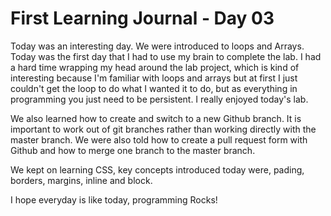 # First Learning Journal - Day 03

Today was an interesting day.  We were introduced to loops and Arrays. Today was the first day that I had to use my brain to complete the lab. I had a hard time wrapping my head around the lab project, which is kind of interesting because I'm familiar with loops and arrays but at first I just couldn't get the loop to do what I wanted it to do, but as everything in programming you just need to be persistent. I really enjoyed today's lab.  

We also learned how to create and switch to a new Github branch. It is important to work out of git branches rather than working directly with the master branch. We were also told how to create a pull request form with Github and how to merge one branch to the master branch.  

We kept on learning CSS, key concepts introduced today were, pading, borders, margins, inline and block.  

I hope everyday is like today, programming Rocks!  
